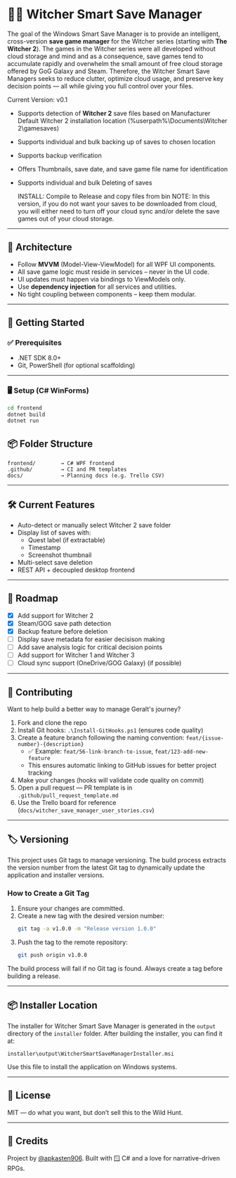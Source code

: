 # 🧙‍♂️ Witcher Smart Save Manager

The goal of the Windows Smart Save Manager is to provide an intelligent, cross-version **save game manager** for the Witcher series (starting with **The Witcher 2**). The games in the Witcher series were all developed without cloud storage and mind and as a consequence, save games tend to accumulate rapidly and overwhelm the small amount of free cloud storage offered by GoG Galaxy and Steam.  Therefore, the Witcher Smart Save Managers seeks to reduce clutter, optimize cloud usage, and preserve key decision points — all while giving you full control over your files.

Current Version: v0.1
- Supports detection of **Witcher 2** save files based on Manufacturer Default Witcher 2 installation location (%userpath%\Documents\Witcher 2\gamesaves)
- Supports individual and bulk backing up of saves to chosen location
- Supports backup verification
- Offers Thumbnails, save date, and save game file name for identification
- Supports individual and bulk Deleting of saves

  INSTALL: Compile to Release and copy files from bin
  NOTE: In this version, if you do not want your saves to be downloaded from cloud, you will either need to turn off your cloud sync and/or delete the save games out of your cloud storage.

---

## 🧱 Architecture

* Follow **MVVM** (Model-View-ViewModel) for all WPF UI components.
* All save game logic must reside in services – never in the UI code.
* UI updates must happen via bindings to ViewModels only.
* Use **dependency injection** for all services and utilities.
* No tight coupling between components – keep them modular.

---

## 🚀 Getting Started

### ✅ Prerequisites

- .NET SDK 8.0+
- Git, PowerShell (for optional scaffolding)

---

### 🖥 Setup (C# WinForms)

```bash
cd frontend
dotnet build
dotnet run
```


## 📦 Folder Structure

```
frontend/        → C# WPF frontend
.github/         → CI and PR templates
docs/            → Planning docs (e.g. Trello CSV)
```

---

## 🛠 Current Features

- Auto-detect or manually select Witcher 2 save folder
- Display list of saves with:
  - Quest label (if extractable)
  - Timestamp
  - Screenshot thumbnail
- Multi-select save deletion
- REST API + decoupled desktop frontend

---

## 🔮 Roadmap


- [x] Add support for Witcher 2
- [x] Steam/GOG save path detection
- [x] Backup feature before deletion
- [ ] Display save metadata for easier decisison making
- [ ] Add save analysis logic for critical decision points
- [ ] Add support for Witcher 1 and Witcher 3
- [ ] Cloud sync support (OneDrive/GOG Galaxy) (if possible)

---

## 🤝 Contributing

Want to help build a better way to manage Geralt's journey?

1. Fork and clone the repo
2. Install Git hooks: `.\Install-GitHooks.ps1` (ensures code quality)
3. Create a feature branch following the naming convention: `feat/{issue-number}-{description}`
   - ✅ Example: `feat/56-link-branch-to-issue`, `feat/123-add-new-feature`
   - This ensures automatic linking to GitHub issues for better project tracking
4. Make your changes (hooks will validate code quality on commit)
5. Open a pull request — PR template is in `.github/pull_request_template.md`
6. Use the Trello board for reference (`docs/witcher_save_manager_user_stories.csv`)

---

## 🏷 Versioning

This project uses Git tags to manage versioning. The build process extracts the version number from the latest Git tag to dynamically update the application and installer versions.

### How to Create a Git Tag

1. Ensure your changes are committed.
2. Create a new tag with the desired version number:
   ```bash
   git tag -a v1.0.0 -m "Release version 1.0.0"
   ```
3. Push the tag to the remote repository:
   ```bash
   git push origin v1.0.0
   ```

The build process will fail if no Git tag is found. Always create a tag before building a release.

---

## 📦 Installer Location

The installer for Witcher Smart Save Manager is generated in the `output` directory of the `installer` folder. After building the installer, you can find it at:

```
installer\output\WitcherSmartSaveManagerInstaller.msi
```

Use this file to install the application on Windows systems.

---

## 📜 License

MIT — do what you want, but don’t sell this to the Wild Hunt.

---

## 👑 Credits

Project by [@apkasten906](https://github.com/apkasten906). Built with 🪟 C# and a love for narrative-driven RPGs.
